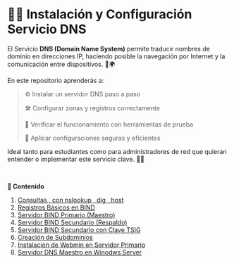 # 🧭🌐 Instalación y Configuración Servicio DNS

El Servicio **DNS (Domain Name System)** permite traducir nombres de dominio en direcciones IP, haciendo posible la navegación por Internet y la comunicación entre dispositivos. 🔄🌍

En este repositorio aprenderás a:

> ⚙️ Instalar un servidor DNS paso a paso
>
> 🛠️ Configurar zonas y registros correctamente
>
> 🔎 Verificar el funcionamiento con herramientas de prueba
>
> 🔐 Aplicar configuraciones seguras y eficientes

Ideal tanto para estudiantes como para administradores de red que quieran entender o implementar este servicio clave. 🚀💡

<br>


**📁 Contenido**

1. [Consultas , con nslookup , dig , host](./1_consultas_dns.md)
2. [Registros Básicos en BIND](./2_registros_bind.md)
3. [Servidor BIND Primario (Maestro)](./3_servidor_bind9_primario.md)
4. [Servidor BIND Secundario (Respaldo)](./4_servidor_bind9_secundario.md)
5. [Servidor BIND Secundario con Clave TSIG](./5_servidor_bind9_secundario_con_clave_tsig.md)
6. [Creación de Subdominios ](./6_creacion_subdominios.md)
7. [Instalación de Webmin en Servidor Primario](./7_install_webmin_maestro.md)
8. [Servidor DNS Maestro en Winodws Server](./9_dns_windows_maestro.md)

